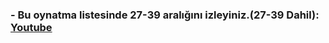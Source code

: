 

<h3> - Bu oynatma listesinde 27-39 aralığını izleyiniz.(27-39 Dahil): 
  <a href="https://www.youtube.com/watch?v=zfIt6x-guc0&list=PLqG356ExoxZUGwbqoJEKSMnaxVJe4Uvf8&index=28">Youtube</a> </h3>
